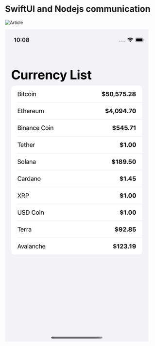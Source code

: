 # SwiftUI  and Nodejs communication


![Article](https://erdemildiz.medium.com/swiftui-and-nodejs-communication-93c022d33dc6)

![App](https://github.com/erdemildiz/socket-demo-app/blob/main/images/Simulator_Screen_Shot_-_iPhone_13_mini_-_2021-12-23_at_22.08.17.png)
